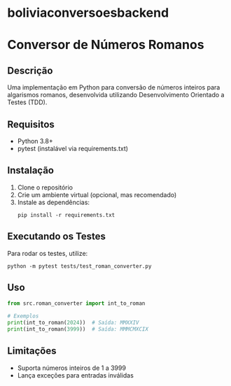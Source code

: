 # boliviaconversoesbackend

# Conversor de Números Romanos

## Descrição
Uma implementação em Python para conversão de números inteiros para algarismos romanos, desenvolvida utilizando Desenvolvimento Orientado a Testes (TDD).

## Requisitos
- Python 3.8+
- pytest (instalável via requirements.txt)

## Instalação
1. Clone o repositório
2. Crie um ambiente virtual (opcional, mas recomendado)
3. Instale as dependências:
   ```
   pip install -r requirements.txt
   ```

## Executando os Testes
Para rodar os testes, utilize:
```
python -m pytest tests/test_roman_converter.py
```

## Uso
```python
from src.roman_converter import int_to_roman

# Exemplos
print(int_to_roman(2024))  # Saída: MMXXIV
print(int_to_roman(3999))  # Saída: MMMCMXCIX
```

## Limitações
- Suporta números inteiros de 1 a 3999
- Lança exceções para entradas inválidas